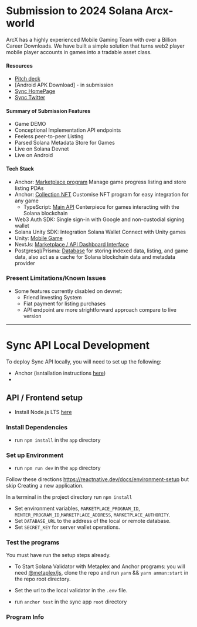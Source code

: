 # Submission to 2024 Solana Arcx-world

ArcX has a highly experienced Mobile Gaming Team with over a Billion Career Downloads. We have built a simple solution that turns web2 player mobile player accounts in games into a tradable asset class.

#### Resources

- [Pitch deck](https://docs.google.com/presentation/d/1nGRIPEUTpERnzE5WNn95bWHq73vU1VmCBo0sCPD525I/edit?usp=sharing)
- [Android APK Download] - in submission
- [Sync HomePage](https://sync.studio/)
- [Sync Twitter](https://twitter.com/SyncStudio_)

#### Summary of Submission Features

- Game DEMO
- Conceptional Implementation API endpoints
- Feeless peer-to-peer Listing
- Parsed Solana Metadata Store for Games
- Live on Solana Devnet
- Live on Android

#### Tech Stack

- Anchor: [Marketplace program](./programs/sync-marketplace/) Manage game progress listing and store listing PDAs
- Anchor: [Collection NFT](./programs/sync-nft) Customise NFT program for easy integration for any game
  - TypeScript: [Main API](./app/src/app/api/) Centerpiece for games interacting with the Solana blockchain
- Web3 Auth SDK: Single sign-in with Google and non-custodial signing wallet
- Solana Unity SDK: Integration Solana Wallet Connect with Unity games
- Unity: [Mobile Game]()
- NextJs: [Marketplace / API Dashboard Interface](./backend/src/circle/)
- Postgresql/Prisma: [Database](./app/prisma/) for storing indexed data, listing, and game data, also act as a cache for Solana blockchain data and metadata provider

### Present Limitations/Known Issues

- Some features currently disabled on devnet:
  - Friend Investing System
  - Fiat payment for listing purchases
  - API endpoint are more strightforward approach compare to live version

---

# Sync API Local Development

To deploy Sync API locally, you will need to set up the following:

- Anchor (isntallation instructions [here](https://www.anchor-lang.com/docs/installation))
-

## API / Frontend setup

- Install Node.js LTS [here](https://nodejs.org/en/download/)

### Install Dependencies

- run `npm install` in the `app` directory

### Set up Environment

- run `npm run dev` in the `app` directory

Follow these directions https://reactnative.dev/docs/environment-setup but skip Creating a new application.

In a terminal in the project directory run `npm install`

- Set environment variables, `MARKETPLACE_PROGRAM_ID`, `MINTER_PROGRAM_ID`,`MARKETPLACE_ADDRESS`, `MARKETPLACE_AUTHORITY`.
- Set `DATABASE_URL` to the address of the local or remote database.
- Set `SECRET_KEY` for server wallet operations.

### Test the programs

You must have run the setup steps already.

- To Start Solana Validator with Metaplex and Anchor programs: you will need [@metaplex/js](https://github.com/metaplex-foundation/js), clone the repo and run `yarn` && `yarn amman:start` in the repo root directory.

- Set the url to the local validator in the `.env` file.
- run `anchor test` in the sync app `root` directory

### Program Info


